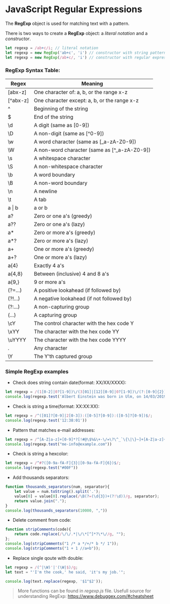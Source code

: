 # JavaScript Regular Expressions

The **RegExp** object is used for matching text with a pattern.

There is two ways to create a **RegExp** object: a *literal notation* and a *constructor*.

```javascript
let regexp = /ab+c/i; // literal notation
let regexp = new RegExp('ab+c', 'i') // constructor with string pattern as first argument
let regexp = new RegExp(/ab+c/, 'i') // constructor with regular expression literal as first argument (Starting with ECMAScript 6)
```

### RegExp Syntax Table:

| Regex      | Meaning                                      |
|------------|----------------------------------------------|
| [abx-z]    | One character of: a, b, or the range x-z     |
| [^abx-z]   | One character except: a, b, or the range x-z |
| ^          | 	Beginning of the string                     |
| $          | 	End of the string                           |
| \d         | 	A digit (same as [0-9])                     |
| \D         | 	A non-digit (same as [^0-9])                |
| \w	        | A word character (same as [_a-zA-Z0-9])      |
| \W	        | A non-word character (same as [^_a-zA-Z0-9]) |
| \s	        | A whitespace character                       |
| \S	        | A non-whitespace character                   |
| \b	        | A word boundary                              |
| \B	        | A non-word boundary                          |
| \n	        | A newline                                    |
| \t	        | A tab                                        |
| a &#x7c; b | a or b                                       |
| a?         | Zero or one a's (greedy)                     |
| a??        | Zero or one a's (lazy)                       |
| a*         | Zero or more a's (greedy)                    |
| a*?        | Zero or more a's (lazy)                      |
| a+         | One or more a's (greedy)                     |
| a+?        | One or more a's (lazy)                       |
| a{4}       | Exactly 4 a's                                |
| a{4,8}     | Between (inclusive) 4 and 8 a's              |
| a{9,}      | 9 or more a's                                |
| (?=...)	   | A positive lookahead (if followed by)        |
| (?!...)    | 	A negative lookahead (if not followed by)   |
| (?:...)    | A non-capturing group                        |
| (...)      | A capturing group                            |
|  \cY	      | The control character with the hex code Y    |
| \xYY	      | The character with the hex code YY           |
| \uYYYY	    | The character with the hex code YYYY         |
| .	         | Any character                                |
| \Y         | 	The Y'th captured group                     |


### Simple RegExp examples 

- Check does string contain date(format: XX/XX/XXXX):
```javascript
let regexp = /(1[0-2]|0?[1-9])\/(3[01]|[12][0-9]|0?[1-9])\/(?:[0-9]{2})?[0-9]{2}$/;
console.log(regexp.test('Albert Einstein was born in Ulm, on 14/03/2019'))
```

- Check is string a time(format: XX:XX:XX):
```javascript
let regexp = /^([01]?[0-9]|2[0-3]):([0-5]?[0-9]):([0-5]?[0-9])$/;
console.log(regexp.test('12:38:01'))
```

- Pattern that matches e-mail addresses:
```javascript
let regexp = /^[A-Z|a-z]+[0-9]*?[!#@\$%&\+-\/=\?\^_`\{\|\}~]+[A-Z|a-z]+[0-9]*?.\w{2,3}/
console.log(regexp.test("me-info@example.com"))
```

- Check is string a hexcolor:
```javascript
let regexp = /^#?([0-9a-fA-F]{3}|[0-9a-fA-F]{6})$/;
console.log(regexp.test("#00F"))
```

- Add thousands separators:
```javascript
function thousands_separators(num, separator){
    let value = num.toString().split('.');
    value[0] = value[0].replace(/\B(?=(\d{3})+(?!\d))/g, separator);
    return value.join(".");
}
console.log(thousands_separators(10000, ","))
```

- Delete comment from code:
```javascript
function stripCommeпts(code){
    return code.replace(/\/\/.*|\/\*[^]*?\*\//g, "");
};
console.log(stripCommeпts("1 /* а */+/* b */ 1"));
console.log(stripCommeпts("1 + 1 //a+b"));
```

- Replace single qoute with double:
```javascript
let regexp = /(^|\W)'|'(\W|$)/g;
let text = "'I'm the cook,' he said, 'it's my job.'";

console.log(text.replace(regexp, '$1"$2'));
```

> More functions can be found in *regexp.js* file.
> Usefull source for understanding RegExp: https://www.debuggex.com/#cheatsheet
